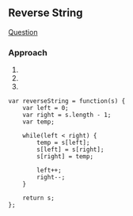 ## Reverse String

[Question](https://leetcode.com/problems/reverse-string)

### Approach
1. 
2. 
3. 



```
var reverseString = function(s) {
    var left = 0;
    var right = s.length - 1;
    var temp;

    while(left < right) {
        temp = s[left];
        s[left] = s[right];
        s[right] = temp;

        left++;
        right--;
    }

    return s;
};
```
